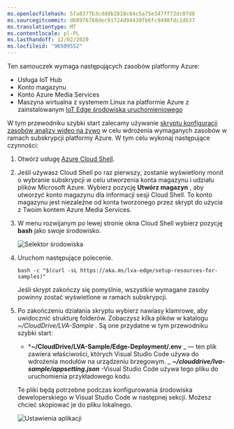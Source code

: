 ```yaml
---
ms.openlocfilehash: 5fa8377b3cdddb2818c04c5a75e347ff73dc07d8
ms.sourcegitcommit: d60976768dec91724d94430fb6fc9498fdc1db37
ms.translationtype: MT
ms.contentlocale: pl-PL
ms.lasthandoff: 12/02/2020
ms.locfileid: "96509552"
---
```

Ten samouczek wymaga następujących zasobów platformy Azure:

* Usługa IoT Hub
* Konto magazynu
* Konto Azure Media Services
* Maszyna wirtualna z systemem Linux na platformie Azure z zainstalowanym [IoT Edge środowiska uruchomieniowego](../../../../../iot-edge/how-to-install-iot-edge.md)

W tym przewodniku szybki start zalecamy używanie [skryptu konfiguracji zasobów analizy wideo na żywo](https://github.com/Azure/live-video-analytics/tree/master/edge/setup) w celu wdrożenia wymaganych zasobów w ramach subskrypcji platformy Azure. W tym celu wykonaj następujące czynności:

1. Otwórz usługę [Azure Cloud Shell](https://shell.azure.com).
1. Jeśli używasz Cloud Shell po raz pierwszy, zostanie wyświetlony monit o wybranie subskrypcji w celu utworzenia konta magazynu i udziału plików Microsoft Azure. Wybierz pozycję **Utwórz magazyn** , aby utworzyć konto magazynu dla informacji sesji Cloud Shell. To konto magazynu jest niezależne od konta tworzonego przez skrypt do użycia z Twoim kontem Azure Media Services.
1. W menu rozwijanym po lewej stronie okna Cloud Shell wybierz pozycję **bash** jako swoje środowisko.

    ![Selektor środowiska](../../../media/quickstarts/env-selector.png)
1. Uruchom następujące polecenie.

    ```
    bash -c "$(curl -sL https://aka.ms/lva-edge/setup-resources-for-samples)"
    ```
    
    Jeśli skrypt zakończy się pomyślnie, wszystkie wymagane zasoby powinny zostać wyświetlone w ramach subskrypcji.
1. Po zakończeniu działania skryptu wybierz nawiasy klamrowe, aby uwidocznić strukturę folderów. Zobaczysz kilka plików w katalogu *~/CloudDrive/LVA-Sample* . Są one przydatne w tym przewodniku szybki start:

     * ***~/CloudDrive/LVA-Sample/Edge-Deployment/.env** _ — ten plik zawiera właściwości, których Visual Studio Code używa do wdrożenia modułów na urządzeniu brzegowym.
     _ ***~/clouddrive/lva-sample/appsetting.json*** -Visual Studio Code używa tego pliku do uruchomienia przykładowego kodu.
     
    Te pliki będą potrzebne podczas konfigurowania środowiska deweloperskiego w Visual Studio Code w następnej sekcji. Możesz chcieć skopiować je do pliku lokalnego.
    
    ![Ustawienia aplikacji](../../../media/quickstarts/clouddrive.png)
